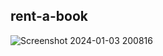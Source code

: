 ## rent-a-book
![Screenshot 2024-01-03 200816](https://github.com/phiwe-saba/book-library/assets/74997133/e0f44321-720c-4d86-aadf-d76219abc4c9)
